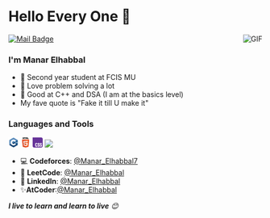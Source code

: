 # Hello Every One 👋
[![Mail Badge](https://img.shields.io/badge/-manarelhabbal28@gmail.com-c14438?style=flat-square&logo=Gmail&logoColor=white&link=mailto:manarelhabbal28@gmail.com)](mailto:manarelhabbal28@gmail.com)
<img align="right" alt="GIF" src="https://raw.githubusercontent.com/haoruilee/haoruilee/master/pic/pusheencode.gif" />

### I'm Manar Elhabbal

- 🔭 Second year student at FCIS MU
- 🌱 Love problem solving a lot
- 💬 Good at C++ and DSA (I am at the basics level)
- My fave quote is "Fake it till U make it"

### Languages and Tools

<code><img height="20" src="https://raw.githubusercontent.com/github/explore/80688e429a7d4ef2fca1e82350fe8e3517d3494d/topics/cpp/cpp.png"></code>
<code><img height="20" src="https://raw.githubusercontent.com/github/explore/80688e429a7d4ef2fca1e82350fe8e3517d3494d/topics/html/html.png"></code>
<code><img height="20" src="https://raw.githubusercontent.com/github/explore/80688e429a7d4ef2fca1e82350fe8e3517d3494d/topics/css/css.png"></code>
<code><img height="20" src="https://cdn.jsdelivr.net/gh/devicons/devicon/icons/microsoftsqlserver/microsoftsqlserver-plain.svg"></code>

- 💻 **Codeforces**: [@Manar_Elhabbal7](https://codeforces.com/profile/Manar_Elhabbal7)  
- 📝 **LeetCode**: [@Manar_Elhabbal](https://leetcode.com/u/Manar_Elhabbal/)  
- 🔗 **LinkedIn**: [@Manar_Elhabbal](https://www.linkedin.com/in/manar-elhabbal7/)
- ✨**AtCoder**:[@Manar_Elhabbal](https://atcoder.jp/users/Manar_Elhabbal)

<em><b>I live to learn and learn to live</b> 😊</em>

